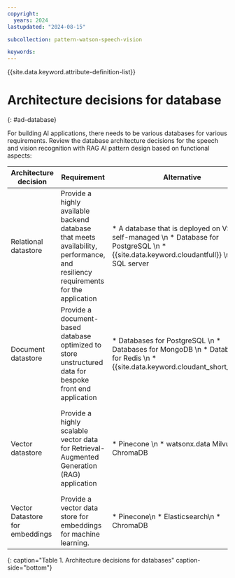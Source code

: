 ```yaml
---
copyright:
  years: 2024
lastupdated: "2024-08-15"

subcollection: pattern-watson-speech-vision

keywords:
---
```

{{site.data.keyword.attribute-definition-list}}

# Architecture decisions for database
{: #ad-database}

For building AI applications, there needs to be various databases for various requirements. Review the database architecture decisions for the speech and vision recognition with RAG AI pattern design based on functional aspects:

| Architecture decision                     | Requirement                                                                     | Alternative                                                                                                                                                | Decision                                                                   | Rationale                                                                                                                                                                                                                                                                                                                                                                                     |
| ----------------------------------------- | ------------------------------------------------------------------------------- | ---------------------------------------------------------------------------------------------------------------------------------------------------------- | -------------------------------------------------------------------------- | --------------------------------------------------------------------------------------------------------------------------------------------------------------------------------------------------------------------------------------------------------------------------------------------------------------------------------------------------------------------------------------------- |
| Relational datastore | Provide a highly available backend database that meets availability, performance, and resiliency requirements for the application |* A database that is deployed on VSI and self-managed \n * Database for PostgreSQL \n * {{site.data.keyword.cloudantfull}} \n * SQL server | Database for PostgreSQL | A managed database that is highly available to store records across microservices. For this application, it uses [{{site.data.keyword.Bluemix_notm}} Databases for PostgreSQL](/docs/databases-for-postgresql?topic=databases-for-postgresql-getting-started&interface=ui). |
| Document datastore | Provide a document-based database optimized to store unstructured data for bespoke front end application |* Databases for PostgreSQL \n * Databases for MongoDB \n * Databases for Redis \n * {{site.data.keyword.cloudant_short_notm}} | {{site.data.keyword.cloudant_short_notm}} | {{site.data.keyword.cloudant_short_notm}} is available as an {{site.data.keyword.Bluemix_notm}} service with a 99.99% SLA. {{site.data.keyword.cloudant_short_notm}} elastically scales throughput and storage, and its API and replication protocols are compatible with Apache CouchDB for hybrid or multicloud architectures.|
| Vector datastore | Provide a highly scalable vector data for Retrieval-Augmented Generation (RAG) application |* Pinecone \n * watsonx.data Milvus \n * ChromaDB | watsonx.data Milvus | Milvus is a vector database that stores, indexes, and manages massive embedding vectors that are developed by deep neural networks and other machine learning (ML) models. It is developed to empower embedding similarity search and AI application. Milvus makes unstructured data search more accessible and consistent across various environments.|
| Vector Datastore for embeddings | Provide a vector data store for embeddings for machine learning.                                                               | * Pinecone\n * Elasticsearch\n * ChromaDB                                                      | Elasticsearch           | Elasticsearch is used as a Database to store vector representations  also known as embeddings created by using machine learning algorithms                                                                                                                                                                                                               |
 {: caption="Table 1. Architecture decisions for databases" caption-side="bottom"}
